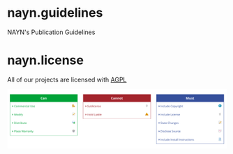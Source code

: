 # nayn.guidelines
NAYN's Publication Guidelines


# nayn.license

All of our projects are licensed with [AGPL](https://tldrlegal.com/license/gnu-affero-general-public-license-v3-(agpl-3.0))

![AGPL](license.png)

